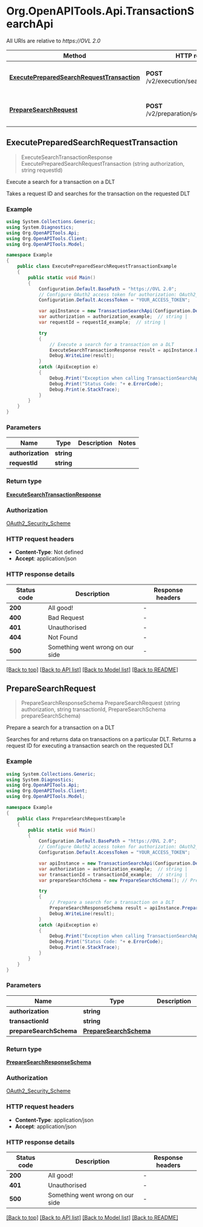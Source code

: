 # Org.OpenAPITools.Api.TransactionSearchApi

All URIs are relative to *https://OVL 2.0*

Method | HTTP request | Description
------------- | ------------- | -------------
[**ExecutePreparedSearchRequestTransaction**](TransactionSearchApi.md#executepreparedsearchrequesttransaction) | **POST** /v2/execution/search/transaction | Execute a search for a transaction on a DLT
[**PrepareSearchRequest**](TransactionSearchApi.md#preparesearchrequest) | **POST** /v2/preparation/search/transaction | Prepare a search for a transaction on a DLT



## ExecutePreparedSearchRequestTransaction

> ExecuteSearchTransactionResponse ExecutePreparedSearchRequestTransaction (string authorization, string requestId)

Execute a search for a transaction on a DLT

Takes a request ID and searches for the transaction on the requested DLT

### Example

```csharp
using System.Collections.Generic;
using System.Diagnostics;
using Org.OpenAPITools.Api;
using Org.OpenAPITools.Client;
using Org.OpenAPITools.Model;

namespace Example
{
    public class ExecutePreparedSearchRequestTransactionExample
    {
        public static void Main()
        {
            Configuration.Default.BasePath = "https://OVL 2.0";
            // Configure OAuth2 access token for authorization: OAuth2_Security_Scheme
            Configuration.Default.AccessToken = "YOUR_ACCESS_TOKEN";

            var apiInstance = new TransactionSearchApi(Configuration.Default);
            var authorization = authorization_example;  // string | 
            var requestId = requestId_example;  // string | 

            try
            {
                // Execute a search for a transaction on a DLT
                ExecuteSearchTransactionResponse result = apiInstance.ExecutePreparedSearchRequestTransaction(authorization, requestId);
                Debug.WriteLine(result);
            }
            catch (ApiException e)
            {
                Debug.Print("Exception when calling TransactionSearchApi.ExecutePreparedSearchRequestTransaction: " + e.Message );
                Debug.Print("Status Code: "+ e.ErrorCode);
                Debug.Print(e.StackTrace);
            }
        }
    }
}
```

### Parameters


Name | Type | Description  | Notes
------------- | ------------- | ------------- | -------------
 **authorization** | **string**|  | 
 **requestId** | **string**|  | 

### Return type

[**ExecuteSearchTransactionResponse**](ExecuteSearchTransactionResponse.md)

### Authorization

[OAuth2_Security_Scheme](../README.md#OAuth2_Security_Scheme)

### HTTP request headers

- **Content-Type**: Not defined
- **Accept**: application/json


### HTTP response details
| Status code | Description | Response headers |
|-------------|-------------|------------------|
| **200** | All good! |  -  |
| **400** | Bad Request |  -  |
| **401** | Unauthorised |  -  |
| **404** | Not Found |  -  |
| **500** | Something went wrong on our side |  -  |

[[Back to top]](#)
[[Back to API list]](../README.md#documentation-for-api-endpoints)
[[Back to Model list]](../README.md#documentation-for-models)
[[Back to README]](../README.md)


## PrepareSearchRequest

> PrepareSearchResponseSchema PrepareSearchRequest (string authorization, string transactionId, PrepareSearchSchema prepareSearchSchema)

Prepare a search for a transaction on a DLT

Searches for and returns data on transactions on a particular DLT. Returns a request ID for executing a transaction search on the requested DLT

### Example

```csharp
using System.Collections.Generic;
using System.Diagnostics;
using Org.OpenAPITools.Api;
using Org.OpenAPITools.Client;
using Org.OpenAPITools.Model;

namespace Example
{
    public class PrepareSearchRequestExample
    {
        public static void Main()
        {
            Configuration.Default.BasePath = "https://OVL 2.0";
            // Configure OAuth2 access token for authorization: OAuth2_Security_Scheme
            Configuration.Default.AccessToken = "YOUR_ACCESS_TOKEN";

            var apiInstance = new TransactionSearchApi(Configuration.Default);
            var authorization = authorization_example;  // string | 
            var transactionId = transactionId_example;  // string | 
            var prepareSearchSchema = new PrepareSearchSchema(); // PrepareSearchSchema | 

            try
            {
                // Prepare a search for a transaction on a DLT
                PrepareSearchResponseSchema result = apiInstance.PrepareSearchRequest(authorization, transactionId, prepareSearchSchema);
                Debug.WriteLine(result);
            }
            catch (ApiException e)
            {
                Debug.Print("Exception when calling TransactionSearchApi.PrepareSearchRequest: " + e.Message );
                Debug.Print("Status Code: "+ e.ErrorCode);
                Debug.Print(e.StackTrace);
            }
        }
    }
}
```

### Parameters


Name | Type | Description  | Notes
------------- | ------------- | ------------- | -------------
 **authorization** | **string**|  | 
 **transactionId** | **string**|  | 
 **prepareSearchSchema** | [**PrepareSearchSchema**](PrepareSearchSchema.md)|  | 

### Return type

[**PrepareSearchResponseSchema**](PrepareSearchResponseSchema.md)

### Authorization

[OAuth2_Security_Scheme](../README.md#OAuth2_Security_Scheme)

### HTTP request headers

- **Content-Type**: application/json
- **Accept**: application/json


### HTTP response details
| Status code | Description | Response headers |
|-------------|-------------|------------------|
| **200** | All good! |  -  |
| **401** | Unauthorised |  -  |
| **500** | Something went wrong on our side |  -  |

[[Back to top]](#)
[[Back to API list]](../README.md#documentation-for-api-endpoints)
[[Back to Model list]](../README.md#documentation-for-models)
[[Back to README]](../README.md)

